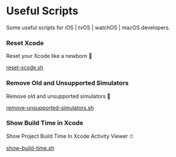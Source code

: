 # Useful Scripts

Some useful scripts for iOS | tvOS | watchOS | macOS developers. 

### Reset Xcode

Reset your Xcode like a newborn 🐣

[reset-xcode.sh](https://github.com/gurhub/useful-scripts/blob/master/reset-xcode.sh)

### Remove Old and Unsupported Simulators

Remove old and unsupported simulators 🧹

[remove-unsupported-simulators.sh](https://github.com/gurhub/useful-scripts/blob/master/remove-unsupported-simulators.sh)

### Show Build Time in Xcode

Show Project Build Time In Xcode Activity Viewer ⏱

[show-build-time.sh](https://github.com/gurhub/useful-scripts/blob/master/show-build-time.sh)






